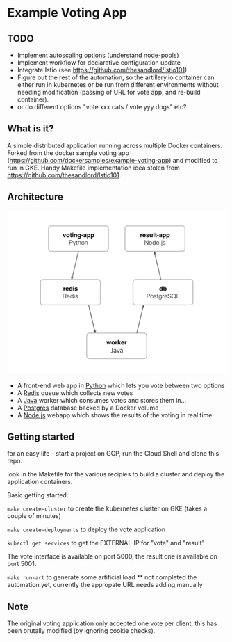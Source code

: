 Example Voting App
=========

TODO
----

* Implement autoscaling options (understand node-pools)
* Implement workflow for declarative configuration update
* Integrate Istio (see https://github.com/thesandlord/Istio101)
* Figure out the rest of the automation, so the artillery.io container can either run in kubernetes or be run from different environments without needing modification (passing of URL for vote app, and re-build container).
* or do different options "vote xxx cats / vote yyy dogs" etc?

What is it?
-----------

A simple distributed application running across multiple Docker containers. Forked from the docker sample voting app (https://github.com/dockersamples/example-voting-app) and modified to run in GKE. Handy Makefile implementation idea stolen from https://github.com/thesandlord/Istio101.

Architecture
-----

![Architecture diagram](architecture2.png)

* A front-end web app in [Python](/vote) which lets you vote between two options
* A [Redis](https://hub.docker.com/_/redis/) queue which collects new votes
* A [Java](/worker/src/main) worker which consumes votes and stores them in…
* A [Postgres](https://hub.docker.com/_/postgres/) database backed by a Docker volume
* A [Node.js](/result) webapp which shows the results of the voting in real time

Getting started
---------------

for an easy life - start a project on GCP, run the Cloud Shell and clone this repo.

look in the Makefile for the various recipies to build a cluster and deploy the application containers. 

Basic getting started:

`make create-cluster` to create the kubernetes cluster on GKE (takes a couple of minutes)

`make create-deployments` to deploy the vote application

`kubectl get services` to get the EXTERNAL-IP for "vote" and "result"

The vote interface is available on port 5000, the result one is available on port 5001.

`make run-art` to generate some artificial load ** not completed the automation yet, currently the appropate URL needs adding manually



Note
----

The original voting application only accepted one vote per client, this has been brutally modified (by ignoring cookie checks).
